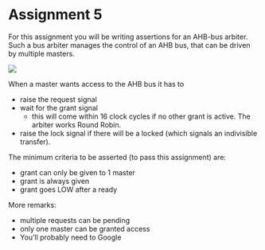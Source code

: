 # Assignment 5

For this assignment you will be writing assertions for an AHB-bus arbiter. Such a bus arbiter manages the control of an AHB bus, that can be driven by multiple masters.

![](https://kuleuven-diepenbeek.github.io/cdandverif/img/screenshot_604_ahb_arbiter.png)

When a master wants access to the AHB bus it has to

- raise the request signal
- wait for the grant signal
  - this will come within 16 clock cycles if no other grant is active. The arbiter works Round Robin.
- raise the lock signal if there will be a locked (which signals an indivisible transfer).

The minimum criteria to be asserted (to pass this assignment) are:

- grant can only be given to 1 master
- grant is always given
- grant goes LOW after a ready

More remarks:

- multiple requests can be pending
- only one master can be granted access
- You’ll probably need to Google
